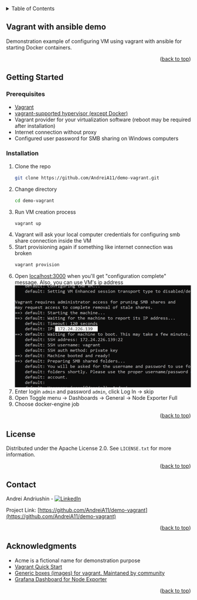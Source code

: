 <a name="readme-top"></a>
<details>
  <summary>Table of Contents</summary>
  <ol>
    <li>
      <a href="#about-the-project">About The Project</a>
    </li>
    <li>
      <a href="#getting-started">Getting Started</a>
      <ul>
        <li><a href="#prerequisites">Prerequisites</a></li>
        <li><a href="#installation">Installation</a></li>
      </ul>
    </li>
    <li><a href="#license">License</a></li>
    <li><a href="#contact">Contact</a></li>
    <li><a href="#acknowledgments">Acknowledgments</a></li>
  </ol>
</details>



<!-- ABOUT THE PROJECT -->
## Vagrant with ansible demo

Demonstration example of configuring VM using vagrant with ansible for starting Docker containers.

<p align="right">(<a href="#readme-top">back to top</a>)</p>



<!-- GETTING STARTED -->
## Getting Started

### Prerequisites

* [Vagrant](https://developer.hashicorp.com/vagrant/downloads)
* [vagrant-supported hypervisor (except Docker)](https://developer.hashicorp.com/vagrant/docs/providers)
* Vagrant provider for your virtualization software (reboot may be required after installation)
* Internet connection without proxy
* Configured user password for SMB sharing on Windows computers

### Installation

1. Clone the repo
   ```sh
   git clone https://github.com/AndreiA11/demo-vagrant.git
   ```
2. Change directory 
   ```sh
   cd demo-vagrant
   ```
4. Run VM creation process
   ```sh
   vagrant up
   ```
5. Vagrant will ask your local computer credentials for configuring smb share connection inside the VM
6. Start provisioning again if something like internet connection was broken
   ```sh
   vagrant provision
   ```
7. Open [localhost:3000](http://localhost:3000/) when you'll get "configuration complete" message. Also, you can use VM's ip address ![vm ip Screen Shot][vm_ip-screenshot]
8. Enter login `admin` and password `admin`, click Log In -> skip
9. Open Toggle menu -> Dashboards -> General -> Node Exporter Full
10. Choose docker-engine job
<p align="right">(<a href="#readme-top">back to top</a>)</p>



<!-- LICENSE -->
## License

Distributed under the Apache License 2.0. See `LICENSE.txt` for more information.

<p align="right">(<a href="#readme-top">back to top</a>)</p>



<!-- CONTACT -->
## Contact

Andrei Andriushin - [![LinkedIn][linkedin-shield]](https://linkedin.com/in/andrei-andriushin/)

Project Link: [https://github.com/AndreiA11/demo-vagrant](https://github.com/AndreiA11/demo-vagrant)

<p align="right">(<a href="#readme-top">back to top</a>)</p>



<!-- ACKNOWLEDGMENTS -->
## Acknowledgments

* Acme is a fictional name for demonstration purpose
* [Vagrant Quick Start](https://developer.hashicorp.com/vagrant/tutorials/getting-started)
* [Generic boxes (images) for vagrant. Maintaned by community](https://app.vagrantup.com/generic)
* [Grafana Dashboard for Node Exporter](https://grafana.com/grafana/dashboards/1860)

<p align="right">(<a href="#readme-top">back to top</a>)</p>



<!-- MARKDOWN LINKS & IMAGES -->
<!-- https://www.markdownguide.org/basic-syntax/#reference-style-links -->
[linkedin-shield]: https://img.shields.io/badge/-LinkedIn-black.svg?style=for-the-badge&logo=linkedin&colorB=555
[complete-screenshot]: images/complete-screenshot.png
[vm_ip-screenshot]: images/vm_ip-screenshot.png
